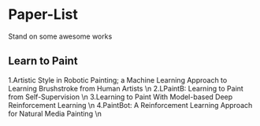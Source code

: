 # Paper-List
Stand on some awesome works

## Learn to Paint
1.Artistic Style in Robotic Painting; a Machine Learning Approach to Learning Brushstroke from Human Artists \n
2.LPaintB: Learning to Paint from Self-Supervision \n
3.Learning to Paint With Model-based Deep Reinforcement Learning \n
4.PaintBot: A Reinforcement Learning Approach for Natural Media Painting \n

